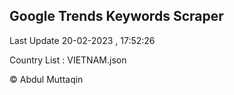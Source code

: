 

## Google Trends Keywords Scraper 
 
Last Update 20-02-2023 , 17:52:26

Country List :
VIETNAM.json



© Abdul Muttaqin 
